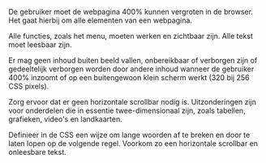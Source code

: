 <!-- @license CC0-1.0 -->

De gebruiker moet de webpagina 400% kunnen vergroten in de browser. Het gaat hierbij om alle elementen van een webpagina.

Alle functies, zoals het menu, moeten werken en zichtbaar zijn. Alle tekst moet leesbaar zijn.

Er mag geen inhoud buiten beeld vallen, onbereikbaar of verborgen zijn of gedeeltelijk verborgen worden door andere inhoud wanneer de gebruiker 400% inzoomt of op een buitengewoon klein scherm werkt (320 bij 256 CSS pixels).

Zorg ervoor dat er geen horizontale scrollbar nodig is. Uitzonderingen zijn voor onderdelen die in essentie twee-dimensionaal zijn, zoals tabellen, grafieken, video's en landkaarten.

Definieer in de CSS een wijze om lange woorden af te breken en door te laten lopen op de volgende regel. Voorkom zo een horizontale scrollbar en onleesbare tekst.

